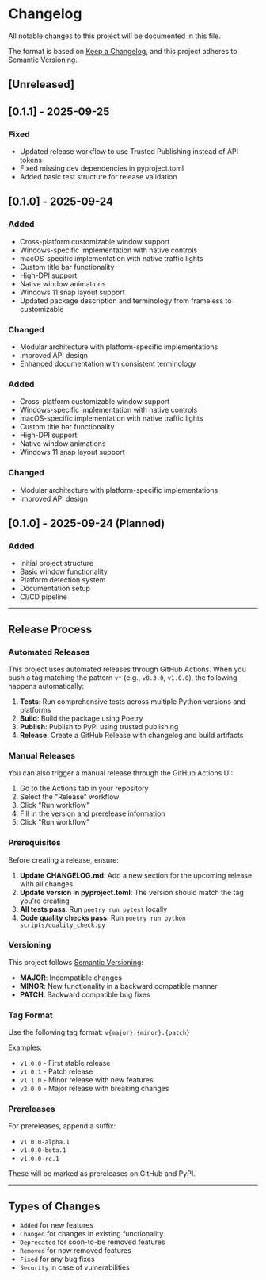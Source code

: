 # Changelog

All notable changes to this project will be documented in this file.

The format is based on [Keep a Changelog](https://keepachangelog.com/en/1.0.0/),
and this project adheres to [Semantic Versioning](https://semver.org/spec/v2.0.0.html).

## [Unreleased]

## [0.1.1] - 2025-09-25

### Fixed
- Updated release workflow to use Trusted Publishing instead of API tokens
- Fixed missing dev dependencies in pyproject.toml
- Added basic test structure for release validation

## [0.1.0] - 2025-09-24

### Added
- Cross-platform customizable window support
- Windows-specific implementation with native controls
- macOS-specific implementation with native traffic lights
- Custom title bar functionality
- High-DPI support
- Native window animations
- Windows 11 snap layout support
- Updated package description and terminology from frameless to customizable

### Changed
- Modular architecture with platform-specific implementations
- Improved API design
- Enhanced documentation with consistent terminology

### Added
- Cross-platform customizable window support
- Windows-specific implementation with native controls
- macOS-specific implementation with native traffic lights
- Custom title bar functionality
- High-DPI support
- Native window animations
- Windows 11 snap layout support

### Changed
- Modular architecture with platform-specific implementations
- Improved API design

## [0.1.0] - 2025-09-24 (Planned)

### Added
- Initial project structure
- Basic window functionality
- Platform detection system
- Documentation setup
- CI/CD pipeline

---

## Release Process

### Automated Releases

This project uses automated releases through GitHub Actions. When you push a tag matching the pattern `v*` (e.g., `v0.3.0`, `v1.0.0`), the following happens automatically:

1. **Tests**: Run comprehensive tests across multiple Python versions and platforms
2. **Build**: Build the package using Poetry
3. **Publish**: Publish to PyPI using trusted publishing
4. **Release**: Create a GitHub Release with changelog and build artifacts

### Manual Releases

You can also trigger a manual release through the GitHub Actions UI:

1. Go to the Actions tab in your repository
2. Select the "Release" workflow
3. Click "Run workflow"
4. Fill in the version and prerelease information
5. Click "Run workflow"

### Prerequisites

Before creating a release, ensure:

1. **Update CHANGELOG.md**: Add a new section for the upcoming release with all changes
2. **Update version in pyproject.toml**: The version should match the tag you're creating
3. **All tests pass**: Run `poetry run pytest` locally
4. **Code quality checks pass**: Run `poetry run python scripts/quality_check.py`

### Versioning

This project follows [Semantic Versioning](https://semver.org/spec/v2.0.0.html):

- **MAJOR**: Incompatible changes
- **MINOR**: New functionality in a backward compatible manner
- **PATCH**: Backward compatible bug fixes

### Tag Format

Use the following tag format: `v{major}.{minor}.{patch}`

Examples:
- `v1.0.0` - First stable release
- `v1.0.1` - Patch release
- `v1.1.0` - Minor release with new features
- `v2.0.0` - Major release with breaking changes

### Prereleases

For prereleases, append a suffix:

- `v1.0.0-alpha.1`
- `v1.0.0-beta.1`
- `v1.0.0-rc.1`

These will be marked as prereleases on GitHub and PyPI.

---

## Types of Changes

- `Added` for new features
- `Changed` for changes in existing functionality
- `Deprecated` for soon-to-be removed features
- `Removed` for now removed features
- `Fixed` for any bug fixes
- `Security` in case of vulnerabilities
